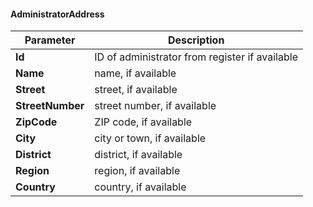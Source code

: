 #### AdministratorAddress
| Parameter | Description |
| ----------- | ----------- |
| **Id** | ID of administrator from register if available |
| **Name** | name, if available |
| **Street** | street, if available |
| **StreetNumber** | street number, if available |
| **ZipCode** | ZIP code, if available |
| **City** | city or town, if available |
| **District** | district, if available |
| **Region** | region, if available |
| **Country** | country, if available |